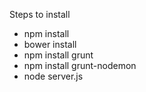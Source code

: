 Steps to install
- npm install
- bower install
- npm install grunt
- npm install grunt-nodemon
- node server.js
